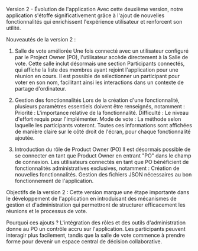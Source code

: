 Version 2 - Évolution de l'application
Avec cette deuxième version, notre application s'étoffe significativement grâce à l'ajout de nouvelles fonctionnalités qui enrichissent l'expérience utilisateur et renforcent son utilité.

Nouveautés de la version 2 :

1. Salle de vote améliorée
Une fois connecté avec un utilisateur configuré par le Project Owner (PO), l'utilisateur accède directement à la Salle de vote.
Cette salle inclut désormais une section Participants connectés, qui affiche la liste des membres ayant rejoint l'application pour une réunion en cours.
Il est possible de sélectionner un participant pour voter en son nom, facilitant ainsi les interactions dans un contexte de partage d'ordinateur.

2. Gestion des fonctionnalités
Lors de la création d'une fonctionnalité, plusieurs paramètres essentiels doivent être renseignés, notamment :
Priorité : L'importance relative de la fonctionnalité.
Difficulté : Le niveau d'effort requis pour l'implémenter.
Mode de vote : La méthode selon laquelle les participants voteront.
Toutes ces informations sont affichées de manière claire sur le côté droit de l'écran, pour chaque fonctionnalité ajoutée.

3. Introduction du rôle de Product Owner (PO)
Il est désormais possible de se connecter en tant que Product Owner en entrant "PO" dans le champ de connexion.
Les utilisateurs connectés en tant que PO bénéficient de fonctionnalités administratives exclusives, notamment :
Création de nouvelles fonctionnalités.
Gestion des fichiers JSON nécessaires au bon fonctionnement de l'application.

Objectifs de la version 2 :
Cette version marque une étape importante dans le développement de l'application en introduisant des mécanismes de gestion et d'administration qui permettront de structurer efficacement les réunions et le processus de vote.

Pourquoi ces ajouts ?
L'intégration des rôles et des outils d'administration donne au PO un contrôle accru sur l'application. Les participants peuvent interagir plus facilement, tandis que la salle de vote commence à prendre forme pour devenir un espace central de décision collaborative.
